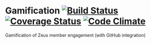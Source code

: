 Gamification [![Build Status](https://travis-ci.org/ZeusWPI/gamification.png?branch=master)](https://travis-ci.org/ZeusWPI/gamification) [![Coverage Status](https://coveralls.io/repos/ZeusWPI/gamification/badge.png?branch=master)](https://coveralls.io/r/ZeusWPI/gamification) [![Code Climate](https://codeclimate.com/github/ZeusWPI/gamification/badges/gpa.svg)](https://codeclimate.com/github/ZeusWPI/gamification)
=======

Gamification of Zeus member engagement (with GitHub integration)
